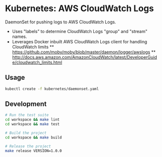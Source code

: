 Kubernetes: AWS CloudWatch Logs
===============================

DaemonSet for pushing logs to AWS CloudWatch Logs.

* Uses "labels" to determine CloudWatch Logs "group" and "stream" names.
* Leverages Docker inbuilt AWS CloudWatch Logs client for handling CloudWatch limits
** https://github.com/moby/moby/blob/master/daemon/logger/awslogs
** http://docs.aws.amazon.com/AmazonCloudWatch/latest/DeveloperGuide/cloudwatch_limits.html

## Usage

```bash
kubectl create -f kubernetes/daemonset.yaml
```

## Development

```bash
# Run the test suite
cd workspace && make lint
cd workspace && make test

# Build the project
cd workspace && make build

# Release the project
make release VERSION=1.0.0
```
